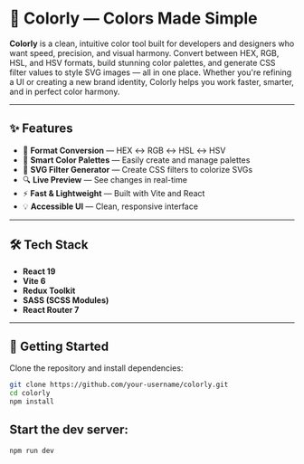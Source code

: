 # 🎨 Colorly — Colors Made Simple

**Colorly** is a clean, intuitive color tool built for developers and designers who want speed, precision, and visual harmony.
Convert between HEX, RGB, HSL, and HSV formats, build stunning color palettes, and generate CSS filter values to style SVG images — all in one place.
Whether you're refining a UI or creating a new brand identity, Colorly helps you work faster, smarter, and in perfect color harmony.

---

## ✨ Features

- 🎨 **Format Conversion** — HEX ↔ RGB ↔ HSL ↔ HSV
- 🧠 **Smart Color Palettes** — Easily create and manage palettes
- 🧪 **SVG Filter Generator** — Create CSS filters to colorize SVGs
- 🔍 **Live Preview** — See changes in real-time
- ⚡ **Fast & Lightweight** — Built with Vite and React
- 💡 **Accessible UI** — Clean, responsive interface

---

## 🛠️ Tech Stack

- **React 19**
- **Vite 6**
- **Redux Toolkit**
- **SASS (SCSS Modules)**
- **React Router 7**

---

## 🚀 Getting Started

Clone the repository and install dependencies:

```bash
git clone https://github.com/your-username/colorly.git
cd colorly
npm install
```

## Start the dev server:

```bash
npm run dev
```
